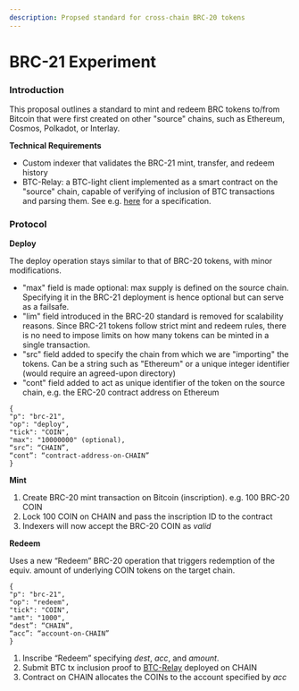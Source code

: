 ```yaml
---
description: Propsed standard for cross-chain BRC-20 tokens
---
```


# BRC-21 Experiment

### Introduction

This proposal outlines a standard to mint and redeem BRC tokens to/from Bitcoin that were first created on other "source" chains, such as Ethereum, Cosmos, Polkadot, or Interlay.&#x20;

**Technical Requirements**

* Custom indexer that validates the BRC-21 mint, transfer, and redeem history
* BTC-Relay: a BTC-light client implemented as a smart contract on the "source" chain, capable of verifying of inclusion of BTC transactions and parsing them. See e.g. [here](https://spec.interlay.io/spec/btc-relay/index.html) for a specification. &#x20;



### Protocol

**Deploy**

The deploy operation stays similar to that of BRC-20 tokens, with minor modifications.&#x20;

* "max" field is made optional: max supply is defined on the source chain. Specifying it in the BRC-21 deployment is hence optional but can serve as a failsafe.&#x20;
* "lim" field introduced in the BRC-20 standard is removed for scalability reasons. Since BRC-21 tokens follow strict mint and redeem rules, there is no need to impose limits on how many tokens can be minted in a single transaction.
* "src" field added to specify the chain from which we are "importing" the tokens. Can be a string such as "Ethereum" or a unique integer identifier (would require an agreed-upon directory)
* "cont" field added to act as unique identifier of the token on the source chain, e.g. the ERC-20 contract address on Ethereum

```
{ 
"p": "brc-21", 
"op": "deploy", 
"tick": "COIN", 
"max": "10000000" (optional), 
“src”: “CHAIN”,
“cont”: “contract-address-on-CHAIN” 
}
```



**Mint**

1. Create BRC-20 mint transaction on Bitcoin (inscription). e.g. 100 BRC-20 COIN
2. Lock 100 COIN on CHAIN and pass the inscription ID to the contract
3. Indexers will now accept the BRC-20 COIN as _valid_

**Redeem**

Uses a new “Redeem” BRC-20 operation that triggers redemption of the equiv. amount of underlying COIN tokens on the target chain.

```
{ 
"p": "brc-21", 
"op": "redeem", 
"tick": "COIN", 
"amt": "1000",
“dest”: “CHAIN”,
“acc”: “account-on-CHAIN” 
}
```

1. Inscribe “Redeem” specifying _dest_, _acc_, and _amount_.
2. Submit BTC tx inclusion proof to [BTC-Relay](https://spec.interlay.io/spec/btc-relay/index.html) deployed on CHAIN&#x20;
3. Contract on CHAIN allocates the COINs to the account specified by _acc_

